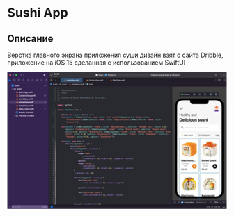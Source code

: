 # Sushi App



## Описание

Верстка главного экрана приложения суши дизайн взят с сайта Dribble, приложение на iOS 15 сделанная с использованием SwiftUI

![Screen Banner](Documentation/1.jpg)
